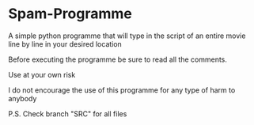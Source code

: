 # Spam-Programme

A simple python programme that will type in the script of an entire movie line by line in your desired location

Before executing the programme be sure to read all the comments.

Use at your own risk

I do not encourage the use of this programme for any type of harm to anybody

P.S. Check branch "SRC" for all files
